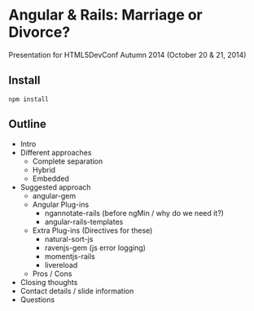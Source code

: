 # Angular & Rails: Marriage or Divorce?

Presentation for HTML5DevConf Autumn 2014 (October 20 & 21, 2014)

## Install

```
npm install
```

## Outline

* Intro
* Different approaches
  * Complete separation
  * Hybrid
  * Embedded
* Suggested approach
  * angular-gem
  * Angular Plug-ins
    * ngannotate-rails (before ngMin / why do we need it?)
    * angular-rails-templates
  * Extra Plug-ins (Directives for these)
    * natural-sort-js
    * ravenjs-gem (js error logging)
    * momentjs-rails
    * livereload
  * Pros / Cons
* Closing thoughts
* Contact details / slide information
* Questions
